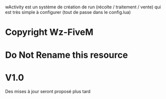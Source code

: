 #

wActivity est un système de création de run (récolte / traitement / vente) qui est très simple à configurer (tout de passe dans le config.lua)

# Copyright Wz-FiveM
# Do Not Rename this resource
# V1.0

Des mises à jour seront proposé plus tard
